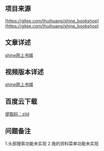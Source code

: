 ## 项目来源
[https://gitee.com/thuihuang/shine_bookshop](https://gitee.com/thuihuang/shine_bookshop)
## 文章详述
[shine网上书城](../detail/JSP+Servlet+JDBC实现的shine网上书城.md)
## 视频版本详述
[shine网上书城](https://zhuanlan.zhihu.com/p/114001092)
## 百度云下载
[提取码：zjld](https://pan.baidu.com/s/1fzWCh9fqY6suJhFILzBT7w)
## 问题备注
1.头部搜索功能未实现
2.我的资料菜单功能未实现